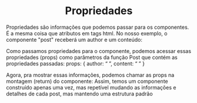 <h1 align="center"> Propriedades</h1>

Propriedades são informações que podemos passar para os componentes. É a mesma coisa que atributos em tags html. No nosso exemplo, o componente "post" receberá um author e um conteúdo:

Como passamos propriedades para o componente, podemos acessar essas propriedades (props) como parâmetros da função Post que contém as propriedades passadas: props: { author: “ ”, content: “ ” }

Agora, pra mostrar essas informações, podemos chamar as props na montagem (return) do componente:
Assim, temos um componente construído apenas uma vez, mas repetível mudando as informações e detalhes de cada post, mas mantendo uma estrutura padrão

